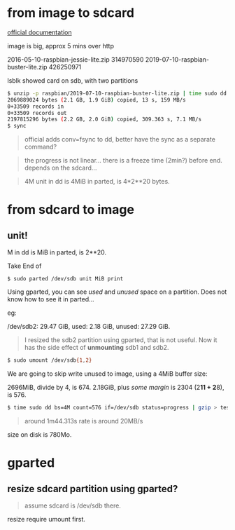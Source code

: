 from image to sdcard
====================
[official documentation](https://www.raspberrypi.org/documentation/installation/installing-images/linux.md)

image is big, approx 5 mins over http

2016-05-10-raspbian-jessie-lite.zip 314970590
2019-07-10-raspbian-buster-lite.zip 426250971

lsblk showed card on sdb, with two partitions

```sh
$ unzip -p raspbian/2019-07-10-raspbian-buster-lite.zip | time sudo dd bs=4M of=/dev/sdb status=progress
2069889024 bytes (2.1 GB, 1.9 GiB) copied, 13 s, 159 MB/s
0+33509 records in
0+33509 records out
2197815296 bytes (2.2 GB, 2.0 GiB) copied, 309.363 s, 7.1 MB/s
$ sync
```

> official adds conv=fsync to dd, better have the sync as a separate command?
>

> the progress is not linear... there is a freeze time (2min?) before end.
> depends on the sdcard...

> 4M unit in dd is 4MiB in parted, is 4*2**20 bytes.

from sdcard to image
====================
unit!
-----
M in dd is MiB in parted, is 2**20.

Take End of

```
$ sudo parted /dev/sdb unit MiB print
```

Using gparted, you can see _used_ and _unused_ space on a partition.
Does not know how to see it in parted...

eg: 

/dev/sdb2: 29.47 GiB, used: 2.18 GiB, unused: 27.29 GiB.

> I resized the sdb2 partition using gparted, that is not useful.
> Now it has the side effect of __unmounting__ sdb1 and sdb2.

```sh
$ sudo umount /dev/sdb{1,2}
```

We are going to skip write unused to image, using a 4MiB buffer size:

2696MiB, divide by 4, is 674.
2.18GiB, plus _some margin_ is 2304 (2**11 + 2**8), is 576.

```sh
$ time sudo dd bs=4M count=576 if=/dev/sdb status=progress | gzip > test.gz
```

> around 1m44.313s
> rate is around 20MB/s

size on disk is 780Mo.

gparted
=======
resize sdcard partition using gparted?
--------------------------------------
> assume sdcard is /dev/sdb there.

resize require umount first.
